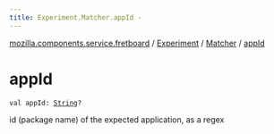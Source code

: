 ```yaml
---
title: Experiment.Matcher.appId - 
---
```


[mozilla.components.service.fretboard](../../index.html) / [Experiment](../index.html) / [Matcher](index.html) / [appId](./app-id.html)

# appId

`val appId: `[`String`](https://kotlinlang.org/api/latest/jvm/stdlib/kotlin/-string/index.html)`?`

id (package name) of the expected application, as a regex

